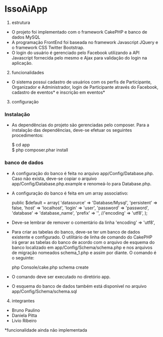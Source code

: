IssoAiApp
=======

1. estrutura
 - O projeto foi implementado com o framework CakePHP e banco de dados MySQL
 - A programação FrontEnd foi baseada no framework Javascript JQuery e o framework CSS Twitter Bootstrap.
 - O login do usuário é gerenciado pelo Facebook utilizando a API Javascript fornecida pelo mesmo e Ajax para validação do login na aplicação.
 
2. funcionalidades
 - O sistema possui cadastro de usuários com os perfis de Participante, Organizador e Administrador, login de Participante através do Facebook, cadastro de eventos* e inscrição em eventos*

3. configuração

### Instalação ###

 - As dependências do projeto são gerenciadas pelo composer. Para a instalação das dependências, deve-se efetuar os seguintes procedimentos:
    
    $ cd app    
    $ php composer.phar install

### banco de dados ###

 - A configuração do banco é feita no arquivo app/Config/Database.php. Caso não exista, deve-se copiar o arquivo app/Config/Database.php.example e renomeá-lo para Database.php.
 - A configuração do banco é feita em um array associativo:

    public $default = array(
                              'datasource' => 'Database/Mysql',
		'persistent' => false,
		'host' => 'localhost',
		'login' => 'user',
		'password' => 'password',
		'database' => 'database_name',
		'prefix' => '',
		//'encoding' => 'utf8',
	);

 - Deve-se lembrar de remover o comentário da linha 'encoding' => 'utf8',

 - Para criar as tabelas do banco, deve-se ter um banco de dados existente e configurado. O utilitário de linha de comando do CakePHP irá gerar as tabelas do banco de acordo com o arquivo de esquema do banco localizado em app/Config/Schema/schema.php e nos arquivos de migração nomeados schema_1.php e assim por diante. O comando é o seguinte:

    php Console/cake.php schema create

 - O comando deve ser executado no diretório app.
 - O esquema do banco de dados também está disponível no arquivo app/Config/Schema/schema.sql
 
4. integrantes
 - Bruno Paulino
 - Daniela Pitta
 - Livio Ribeiro

*funcionalidade ainda não implementada